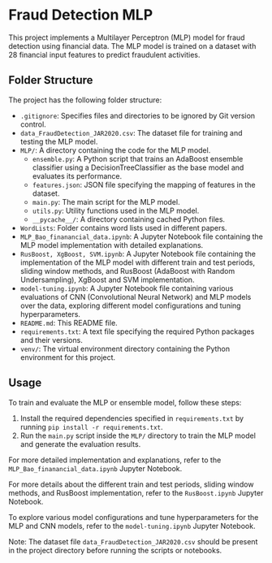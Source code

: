 # Fraud Detection MLP

This project implements a Multilayer Perceptron (MLP) model for fraud detection using financial data. The MLP model is trained on a dataset with 28 financial input features to predict fraudulent activities.

## Folder Structure

The project has the following folder structure:

- `.gitignore`: Specifies files and directories to be ignored by Git version control.
- `data_FraudDetection_JAR2020.csv`: The dataset file for training and testing the MLP model.
- `MLP/`: A directory containing the code for the MLP model.
  - `ensemble.py`: A Python script that trains an AdaBoost ensemble classifier using a DecisionTreeClassifier as the base model and evaluates its performance.
  - `features.json`: JSON file specifying the mapping of features in the dataset.
  - `main.py`: The main script for the MLP model.
  - `utils.py`: Utility functions used in the MLP model.
  - `__pycache__/`: A directory containing cached Python files.
- `WordLists`: Folder contains word lists used in different papers.
- `MLP_Bao_finanancial_data.ipynb`: A Jupyter Notebook file containing the MLP model implementation with detailed explanations.
- `RusBoost, XgBoost, SVM.ipynb`: A Jupyter Notebook file containing the implementation of the MLP model with different train and test periods, sliding window methods, and RusBoost (AdaBoost with Random Undersampling), XgBoost and SVM implementation.
- `model-tuning.ipynb`: A Jupyter Notebook file containing various evaluations of CNN (Convolutional Neural Network) and MLP models over the data, exploring different model configurations and tuning hyperparameters.
- `README.md`: This README file.
- `requirements.txt`: A text file specifying the required Python packages and their versions.
- `venv/`: The virtual environment directory containing the Python environment for this project.

## Usage

To train and evaluate the MLP or ensemble model, follow these steps:

1. Install the required dependencies specified in `requirements.txt` by running `pip install -r requirements.txt`.
2. Run the `main.py` script inside the `MLP/` directory to train the MLP model and generate the evaluation results.

For more detailed implementation and explanations, refer to the `MLP_Bao_finanancial_data.ipynb` Jupyter Notebook.

For more details about the different train and test periods, sliding window methods, and RusBoost implementation, refer to the `RusBoost.ipynb` Jupyter Notebook.

To explore various model configurations and tune hyperparameters for the MLP and CNN models, refer to the `model-tuning.ipynb` Jupyter Notebook.

Note: The dataset file `data_FraudDetection_JAR2020.csv` should be present in the project directory before running the scripts or notebooks.

